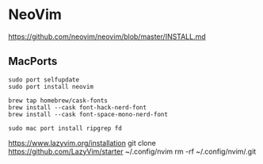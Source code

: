 # NeoVim

https://github.com/neovim/neovim/blob/master/INSTALL.md

## MacPorts
```
sudo port selfupdate
sudo port install neovim
```

```
brew tap homebrew/cask-fonts
brew install --cask font-hack-nerd-font
brew install --cask font-space-mono-nerd-font
```

```
sudo mac port install ripgrep fd
```

https://www.lazyvim.org/installation
git clone https://github.com/LazyVim/starter ~/.config/nvim
rm -rf ~/.config/nvim/.git
